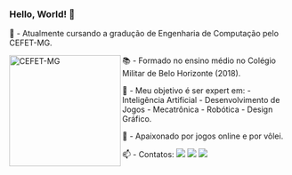 ### Hello, World! 👋

<p/> 🔭 - Atualmente cursando a gradução de Engenharia de Computação pelo CEFET-MG.<p/> <a href="https://www.cefetmg.br">
						<img src="https://www.cefetmg.br/wp-content/uploads/2019/11/logo_topo.png" min-width="200x" max-width="200px" width="200px" align="left" alt="CEFET-MG"></a> 

📚 - Formado no ensino médio no Colégio Militar de Belo Horizonte (2018). 

🌱 - Meu objetivo é ser expert em: - Inteligência Artificial - Desenvolvimento de Jogos - Mecatrônica - Robótica - Design Gráfico.

💬 - Apaixonado por jogos online e por vôlei.

<p align="left"> 📫 - Contatos: 
  <a href="alexandre.1313@gmail.com" alt="Gmail">
  <img src="https://img.shields.io/badge/-Gmail-FF0000?style=flat-square&labelColor=FF0000&logo=gmail&logoColor=white&link=alexandre.1313@gmail.com" /></a>

  <a href="https://www.linkedin.com/in/alexandreroque13/" alt="Linkedin">
  <img src="https://img.shields.io/badge/-Linkedin-0e76a8?style=flat-square&logo=Linkedin&logoColor=white&link=https://www.linkedin.com/in/alexandreroque13/" /></a>
  
  <a href="https://www.instagram.com/alexandreroque13/" alt="Instagram">
  <img src="https://img.shields.io/badge/-Instagram-DF0174?style=flat-square&labelColor=DF0174&logo=instagram&logoColor=white&link=https://www.instagram.com/alexandreroque13/"/></a> </p>  



